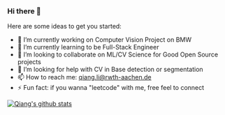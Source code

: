 
### Hi there 👋


Here are some ideas to get you started:

- 🔭 I’m currently working on Computer Vision Project on BMW
- 🌱 I’m currently learning to be Full-Stack Engineer 
- 👯 I’m looking to collaborate on ML/CV Science for Good Open Source projects 
- 🤔 I’m looking for help with CV in Base detection or segmentation 
- 📫 How to reach me: qiang.li@rwth-aachen.de 
- ⚡ Fun fact: if you wanna "leetcode" with me, free feel to connect


[![Qiang's github stats](https://github-readme-stats.vercel.app/api?username=Johnny-liqiang&show_icons=true)](https://github.com/Johnny-liqiang/)
